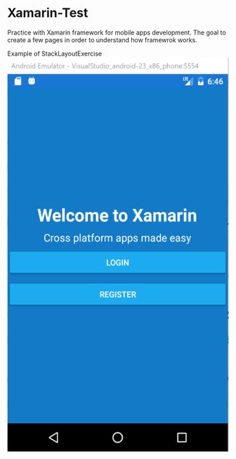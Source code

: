 # Xamarin-Test
Practice with Xamarin framework for mobile apps development.
The goal to create a few pages in order to understand how framewrok works.

Example of StackLayoutExercise
<a href="url"><img src="https://github.com/PyArchitect/Xamarin-Test/blob/master/XamarinApp.png?raw=true" align="left" height="896" width="504" ></a>
